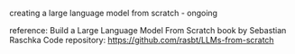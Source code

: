 creating a large language model from scratch - ongoing


reference: 
Build a Large Language Model From Scratch book by Sebastian Raschka
Code repository: https://github.com/rasbt/LLMs-from-scratch
